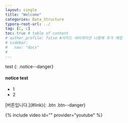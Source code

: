 ```yaml
---
layout: single
title: "Welcome"
categories: Data_Structure
typora-root-url: ../
tag: [C, c]
toc: true # table of content
# author_profile: false #사이드 네비게이션 나중에 추가 예정
# sidebar:
#   nav: "docs"
#
---
```


test
{: .notice--danger}

<div class="notice--success">
<h4>notice test</h4>
<ul>
  <li>1</li>
  <li>2</li>
</ul>
</div>
[버튼입니다.](#link){: .btn .btn--danger}

{% include video id="" provider="youtube" %}
